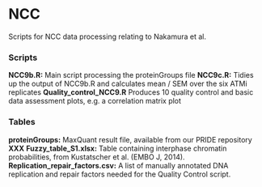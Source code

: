 # NCC
Scripts for NCC data processing relating to Nakamura et al.


### Scripts 

**NCC9b.R:** Main script processing the proteinGroups file
**NCC9c.R:** Tidies up the output of NCC9b.R and calculates mean / SEM over the six ATMi replicates
**Quality_control_NCC9.R** Produces 10 quality control and basic data assessment plots, e.g. a correlation matrix plot


### Tables

**proteinGroups:** MaxQuant result file, available from our PRIDE repository **XXX**
**Fuzzy_table_S1.xlsx:** Table containing interphase chromatin probabilities, from Kustatscher et al. (EMBO J, 2014).
**Replication_repair_factors.csv:** A list of manually annotated DNA replication and repair factors needed for the Quality Control script. 
